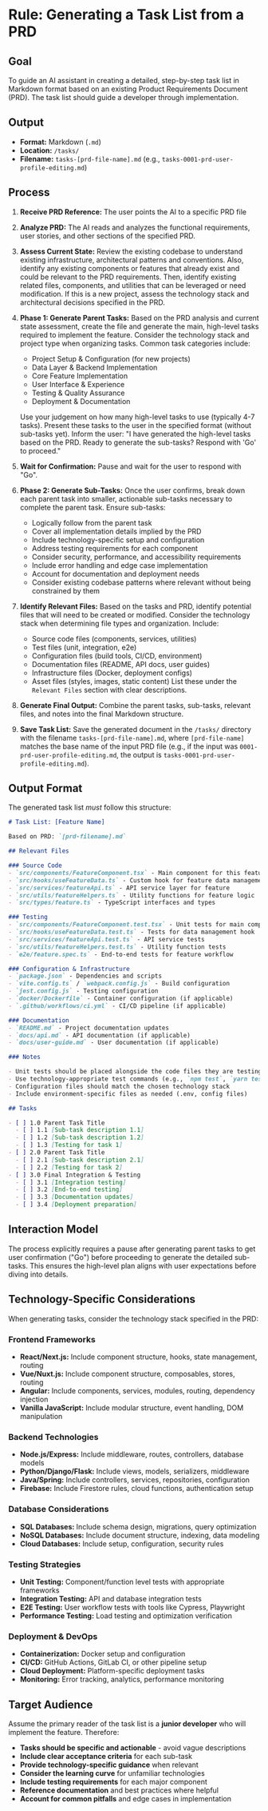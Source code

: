 # Rule: Generating a Task List from a PRD

## Goal

To guide an AI assistant in creating a detailed, step-by-step task list in Markdown format based on an existing Product Requirements Document (PRD). The task list should guide a developer through implementation.

## Output

- **Format:** Markdown (`.md`)
- **Location:** `/tasks/`
- **Filename:** `tasks-[prd-file-name].md` (e.g., `tasks-0001-prd-user-profile-editing.md`)

## Process

1.  **Receive PRD Reference:** The user points the AI to a specific PRD file
2.  **Analyze PRD:** The AI reads and analyzes the functional requirements, user stories, and other sections of the specified PRD.
3.  **Assess Current State:** Review the existing codebase to understand existing infrastructure, architectural patterns and conventions. Also, identify any existing components or features that already exist and could be relevant to the PRD requirements. Then, identify existing related files, components, and utilities that can be leveraged or need modification. If this is a new project, assess the technology stack and architectural decisions specified in the PRD.
4.  **Phase 1: Generate Parent Tasks:** Based on the PRD analysis and current state assessment, create the file and generate the main, high-level tasks required to implement the feature. Consider the technology stack and project type when organizing tasks. Common task categories include:
    - Project Setup & Configuration (for new projects)
    - Data Layer & Backend Implementation
    - Core Feature Implementation
    - User Interface & Experience
    - Testing & Quality Assurance
    - Deployment & Documentation

    Use your judgement on how many high-level tasks to use (typically 4-7 tasks). Present these tasks to the user in the specified format (without sub-tasks yet). Inform the user: "I have generated the high-level tasks based on the PRD. Ready to generate the sub-tasks? Respond with 'Go' to proceed."
5.  **Wait for Confirmation:** Pause and wait for the user to respond with "Go".
6.  **Phase 2: Generate Sub-Tasks:** Once the user confirms, break down each parent task into smaller, actionable sub-tasks necessary to complete the parent task. Ensure sub-tasks:
    - Logically follow from the parent task
    - Cover all implementation details implied by the PRD
    - Include technology-specific setup and configuration
    - Address testing requirements for each component
    - Consider security, performance, and accessibility requirements
    - Include error handling and edge case implementation
    - Account for documentation and deployment needs
    - Consider existing codebase patterns where relevant without being constrained by them
7.  **Identify Relevant Files:** Based on the tasks and PRD, identify potential files that will need to be created or modified. Consider the technology stack when determining file types and organization. Include:
    - Source code files (components, services, utilities)
    - Test files (unit, integration, e2e)
    - Configuration files (build tools, CI/CD, environment)
    - Documentation files (README, API docs, user guides)
    - Infrastructure files (Docker, deployment configs)
    - Asset files (styles, images, static content)
    List these under the `Relevant Files` section with clear descriptions.
8.  **Generate Final Output:** Combine the parent tasks, sub-tasks, relevant files, and notes into the final Markdown structure.
9.  **Save Task List:** Save the generated document in the `/tasks/` directory with the filename `tasks-[prd-file-name].md`, where `[prd-file-name]` matches the base name of the input PRD file (e.g., if the input was `0001-prd-user-profile-editing.md`, the output is `tasks-0001-prd-user-profile-editing.md`).

## Output Format

The generated task list _must_ follow this structure:

```markdown
# Task List: [Feature Name]

Based on PRD: `[prd-filename].md`

## Relevant Files

### Source Code
- `src/components/FeatureComponent.tsx` - Main component for this feature
- `src/hooks/useFeatureData.ts` - Custom hook for feature data management
- `src/services/featureApi.ts` - API service layer for feature
- `src/utils/featureHelpers.ts` - Utility functions for feature logic
- `src/types/feature.ts` - TypeScript interfaces and types

### Testing
- `src/components/FeatureComponent.test.tsx` - Unit tests for main component
- `src/hooks/useFeatureData.test.ts` - Tests for data management hook
- `src/services/featureApi.test.ts` - API service tests
- `src/utils/featureHelpers.test.ts` - Utility function tests
- `e2e/feature.spec.ts` - End-to-end tests for feature workflow

### Configuration & Infrastructure
- `package.json` - Dependencies and scripts
- `vite.config.ts` / `webpack.config.js` - Build configuration
- `jest.config.js` - Testing configuration
- `docker/Dockerfile` - Container configuration (if applicable)
- `.github/workflows/ci.yml` - CI/CD pipeline (if applicable)

### Documentation
- `README.md` - Project documentation updates
- `docs/api.md` - API documentation (if applicable)
- `docs/user-guide.md` - User documentation (if applicable)

### Notes

- Unit tests should be placed alongside the code files they are testing
- Use technology-appropriate test commands (e.g., `npm test`, `yarn test`, `pytest`)
- Configuration files should match the chosen technology stack
- Include environment-specific files as needed (.env, config files)

## Tasks

- [ ] 1.0 Parent Task Title
  - [ ] 1.1 [Sub-task description 1.1]
  - [ ] 1.2 [Sub-task description 1.2]
  - [ ] 1.3 [Testing for task 1]
- [ ] 2.0 Parent Task Title
  - [ ] 2.1 [Sub-task description 2.1]
  - [ ] 2.2 [Testing for task 2]
- [ ] 3.0 Final Integration & Testing
  - [ ] 3.1 [Integration testing]
  - [ ] 3.2 [End-to-end testing]
  - [ ] 3.3 [Documentation updates]
  - [ ] 3.4 [Deployment preparation]
```

## Interaction Model

The process explicitly requires a pause after generating parent tasks to get user confirmation ("Go") before proceeding to generate the detailed sub-tasks. This ensures the high-level plan aligns with user expectations before diving into details.

## Technology-Specific Considerations

When generating tasks, consider the technology stack specified in the PRD:

### Frontend Frameworks
- **React/Next.js:** Include component structure, hooks, state management, routing
- **Vue/Nuxt.js:** Include component structure, composables, stores, routing
- **Angular:** Include components, services, modules, routing, dependency injection
- **Vanilla JavaScript:** Include modular structure, event handling, DOM manipulation

### Backend Technologies
- **Node.js/Express:** Include middleware, routes, controllers, database models
- **Python/Django/Flask:** Include views, models, serializers, middleware
- **Java/Spring:** Include controllers, services, repositories, configuration
- **Firebase:** Include Firestore rules, cloud functions, authentication setup

### Database Considerations
- **SQL Databases:** Include schema design, migrations, query optimization
- **NoSQL Databases:** Include document structure, indexing, data modeling
- **Cloud Databases:** Include setup, configuration, security rules

### Testing Strategies
- **Unit Testing:** Component/function level tests with appropriate frameworks
- **Integration Testing:** API and database integration tests
- **E2E Testing:** User workflow tests with tools like Cypress, Playwright
- **Performance Testing:** Load testing and optimization verification

### Deployment & DevOps
- **Containerization:** Docker setup and configuration
- **CI/CD:** GitHub Actions, GitLab CI, or other pipeline setup
- **Cloud Deployment:** Platform-specific deployment tasks
- **Monitoring:** Error tracking, analytics, performance monitoring

## Target Audience

Assume the primary reader of the task list is a **junior developer** who will implement the feature. Therefore:

- **Tasks should be specific and actionable** - avoid vague descriptions
- **Include clear acceptance criteria** for each sub-task
- **Provide technology-specific guidance** when relevant
- **Consider the learning curve** for unfamiliar technologies
- **Include testing requirements** for each major component
- **Reference documentation** and best practices where helpful
- **Account for common pitfalls** and edge cases in implementation
